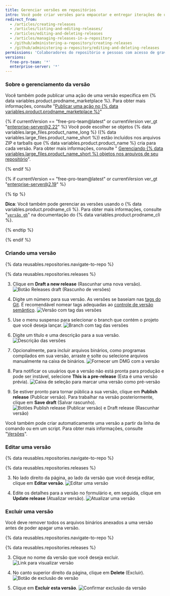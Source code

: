 ```yaml
---
title: Gerenciar versões em repositórios
intro: Você pode criar versões para empacotar e entregar iterações de um projeto para os usuários.
redirect_from:
  - /articles/creating-releases
  - /articles/listing-and-editing-releases/
  - /articles/editing-and-deleting-releases
  - /articles/managing-releases-in-a-repository
  - /github/administering-a-repository/creating-releases
  - /github/administering-a-repository/editing-and-deleting-releases
permissions: 'Colaboradores do repositório e pessoas com acesso de gravação a um repositório podem criar, editar e excluir uma versão.'
versions:
  free-pro-team: '*'
  enterprise-server: '*'
---
```


### Sobre o gerenciamento da versão

Você também pode publicar uma ação de uma versão específica em {% data variables.product.prodname_marketplace %}. Para obter mais informações, consulte "[Publicar uma ação no {% data variables.product.prodname_marketplace %}](/actions/creating-actions/publishing-actions-in-github-marketplace)"

{% if currentVersion == "free-pro-team@latest" or currentVersion ver_gt "enterprise-server@2.22" %}
Você pode escolher se objetos {% data variables.large_files.product_name_long %} ({% data variables.large_files.product_name_short %}) estão incluídos nos arquivos ZIP e tarballs que {% data variables.product.product_name %} cria para cada versão. Para obter mais informações, consulte "
[Gerenciando {% data variables.large_files.product_name_short %} objetos nos arquivos de seu repositório](/github/administering-a-repository/managing-git-lfs-objects-in-archives-of-your-repository)". </p> 

{% endif %}

{% if currentVersion == "free-pro-team@latest" or currentVersion ver_gt "enterprise-server@2.19" %}



{% tip %}

**Dica**: Você também pode gerenciar as versões usando o {% data variables.product.prodname_cli %}. Para obter mais informações, consulte "[`versão gh`](https://cli.github.com/manual/gh_release)" na documentação do {% data variables.product.prodname_cli %}.

{% endtip %}



{% endif %}



### Criando uma versão

{% data reusables.repositories.navigate-to-repo %}



{% data reusables.repositories.releases %}

3. Clique em **Draft a new release** (Rascunhar uma nova versão). ![Botão Releases draft (Rascunho de versões)](/assets/images/help/releases/draft_release_button.png)

4. Digite um número para sua versão. As versões se baseiam nas [tags do Git](https://git-scm.com/book/en/Git-Basics-Tagging). É recomendável nomear tags adequadas ao [controle de versão semântico](http://semver.org/). ![Versão com tag das versões](/assets/images/help/releases/releases-tag-version.png)

5. Use o menu suspenso para selecionar o branch que contém o projeto que você deseja lançar. ![Branch com tag das versões](/assets/images/help/releases/releases-tag-branch.png)

6. Digite um título e uma descrição para a sua versão. ![Descrição das versões](/assets/images/help/releases/releases_description.png)

7. Opcionalmente, para incluir arquivos binários, como programas compilados em sua versão, arraste e solte ou selecione arquivos manualmente na caixa de binários. ![Fornecer um DMG com a versão](/assets/images/help/releases/releases_adding_binary.gif)

8. Para notificar os usuários que a versão não está pronta para produção e pode ser instável, selecione **This is a pre-release** (Esta é uma versão prévia). ![Caixa de seleção para marcar uma versão como pré-versão](/assets/images/help/releases/prerelease_checkbox.png)

9. Se estiver pronto para tornar pública a sua versão, clique em **Publish release** (Publicar versão). Para trabalhar na versão posteriormente, clique em **Save draft** (Salvar rascunho). ![Botões Publish release (Publicar versão) e Draft release (Rascunhar versão)](/assets/images/help/releases/release_buttons.png)

Você também pode criar automaticamente uma versão a partir da linha de comando ou em um script. Para obter mais informações, consulte "[Versões](/v3/repos/releases/#create-a-release)".



### Editar uma versão

{% data reusables.repositories.navigate-to-repo %}



{% data reusables.repositories.releases %}

3. No lado direito da página, ao lado da versão que você deseja editar, clique em **Editar versão**. ![Editar uma versão](/assets/images/help/releases/edit-release.png)

4. Edite os detalhes para a versão no formulário e, em seguida, clique em **Update release** (Atualizar versão). ![Atualizar uma versão](/assets/images/help/releases/update-release.png)



### Excluir uma versão

Você deve remover todos os arquivos binários anexados a uma versão antes de poder apagar uma versão.

{% data reusables.repositories.navigate-to-repo %}



{% data reusables.repositories.releases %}

3. Clique no nome da versão que você deseja excluir.![Link para visualizar versão](/assets/images/help/releases/release-name-link.png)

4. No canto superior direito da página, clique em **Delete** (Excluir). ![Botão de exclusão de versão](/assets/images/help/releases/delete-release.png)

5. Clique em **Excluir esta versão**. ![Confirmar exclusão da versão](/assets/images/help/releases/confirm-delete-release.png)
